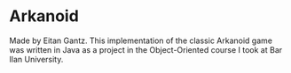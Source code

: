 # Arkanoid

Made by Eitan Gantz.
This implementation of the classic Arkanoid game was written in Java as a project in the Object-Oriented course I took at Bar Ilan University.

